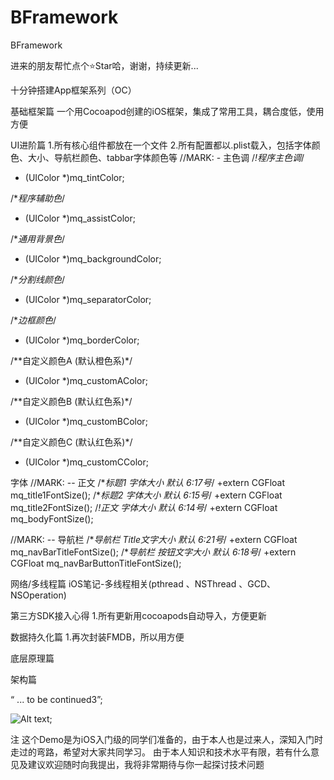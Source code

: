 # BFramework
BFramework

进来的朋友帮忙点个⭐️Star哈，谢谢，持续更新...

十分钟搭建App框架系列（OC）

基础框架篇
一个用Cocoapod创建的iOS框架，集成了常用工具，耦合度低，使用方便

UI进阶篇
1.所有核心组件都放在一个文件
2.所有配置都以.plist载入，包括字体颜色、大小、导航栏颜色、tabbar字体颜色等
//MARK: - 主色调
/*!程序主色调*/
+ (UIColor *)mq_tintColor;

/**程序辅助色*/
+ (UIColor *)mq_assistColor;

/**通用背景色*/
+ (UIColor *)mq_backgroundColor;

/**分割线颜色*/
+ (UIColor *)mq_separatorColor;

/**边框颜色*/
+ (UIColor *)mq_borderColor;

/**自定义颜色A (默认橙色系)*/
+ (UIColor *)mq_customAColor;

/**自定义颜色B (默认红色系)*/
+ (UIColor *)mq_customBColor;

/**自定义颜色C (默认红色系)*/
+ (UIColor *)mq_customCColor;


字体
//MARK: -- 正文
/**标题1 字体大小 默认 6:17号*/
+extern CGFloat mq_title1FontSize();
/**标题2 字体大小 默认 6:15号*/
+extern CGFloat mq_title2FontSize();
/*!正文 字体大小 默认 6:14号*/
+extern CGFloat mq_bodyFontSize();

//MARK: -- 导航栏
/**导航栏 Title文字大小 默认 6:21号*/
+extern CGFloat mq_navBarTitleFontSize();
/**导航栏 按钮文字大小 默认 6:18号*/
+extern CGFloat mq_navBarButtonTitleFontSize();

网络/多线程篇
iOS笔记-多线程相关(pthread 、NSThread 、GCD、NSOperation)

第三方SDK接入心得
1.所有更新用cocoapods自动导入，方便更新

数据持久化篇
1.再次封装FMDB，所以用方便

底层原理篇



架构篇


“ ... to be continued3”;

![Alt text](https://github.com/AidyBao/BFramework/master/GitHubResource/BF_01.png);


注
    这个Demo是为iOS入门级的同学们准备的，由于本人也是过来人，深知入门时走过的弯路，希望对大家共同学习。
    由于本人知识和技术水平有限，若有什么意见及建议欢迎随时向我提出，我将非常期待与你一起探讨技术问题
